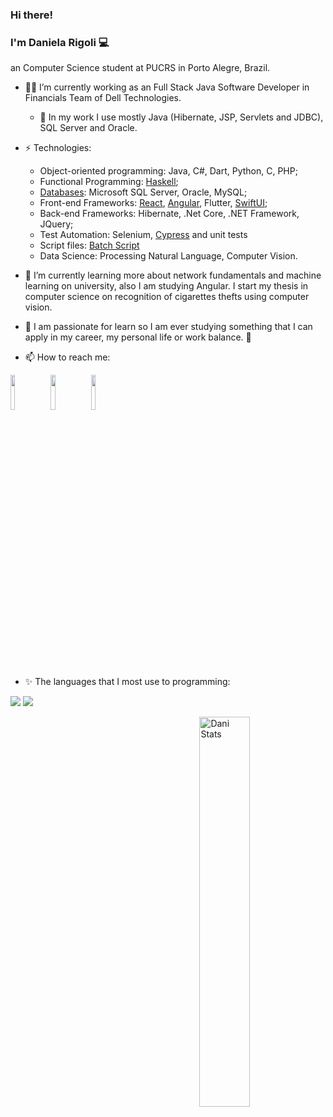 ### Hi there! 
### I'm Daniela Rigoli 💻

an Computer Science student at PUCRS in Porto Alegre, Brazil.

- 👩‍💻 I’m currently working as an Full Stack Java Software Developer in Financials Team of Dell Technologies.
  - 🔭 In my work I use mostly Java (Hibernate, JSP, Servlets and JDBC), SQL Server and Oracle.
- ⚡ Technologies:  
  - Object-oriented programming: Java, C#, Dart, Python, C, PHP;
  - Functional Programming: [Haskell](https://github.com/DeltaRig/FunctionalPrograming);
  - [Databases](https://www.hackerrank.com/certificates/3761ae5b31af): Microsoft SQL Server, Oracle, MySQL;
  - Front-end Frameworks: [React](https://github.com/DeltaRig/First-React-Program), [Angular](https://github.com/DeltaRig/Angular), Flutter, [SwiftUI](https://www.linkedin.com/feed/update/urn:li:share:6958912077579075584?utm_source=linkedin_share&utm_medium=member_desktop_share&utm_content=post);
  - Back-end Frameworks: Hibernate, .Net Core, .NET Framework, JQuery;
  - Test Automation: Selenium, [Cypress](https://github.com/DeltaRig/Cypress) and unit tests
  - Script files: [Batch Script](https://github.com/DeltaRig/BatchScript)
  - Data Science: Processing Natural Language, Computer Vision.

- 🌱 I’m currently learning more about network fundamentals and machine learning on university, also I am studying Angular. I start my thesis in computer science on recognition of cigarettes thefts using computer vision.
- 📖 I am passionate for learn so I am ever studying something that I can apply in my career, my personal life or work balance. 🎈
 
- 📫 How to reach me: 

<a href="https://www.linkedin.com/in/daniela-rigoli-304b9b190/"><img src="https://img.shields.io/badge/-LinkedIn-blue?style=flat-square&logo=Linkedin&logoColor=white&link=https://www.linkedin.com/in/daniela-rigoli-304b9b190/" border="0" width="12%" /></a>
<a href="https://www.youtube.com/channel/UCkl3brelO2fUn6pW7-wi6OA"><img src="https://img.shields.io/badge/-YouTube-ff0000?style=flat-square&labelColor=ff0000&logo=youtube&logoColor=white&link=https://www.youtube.com/channel/UCkl3brelO2fUn6pW7-wi6OA" border="0" width="12%" /></a>
<a href="https://www.hackerrank.com/daniprigoli?hr_r=1"><img src="https://cloud.githubusercontent.com/assets/5856011/6236489/fd2c2628-b6b8-11e4-9db9-05045d3438c6.png" border="0" width="12%" /></a>

- ✨ The languages that I most use to programming:

<img src="https://img.shields.io/badge/Java-ED8B00?style=for-the-badge&logo=java&logoColor=white">  <img src="https://img.shields.io/badge/C%23-239120?style=for-the-badge&logo=c-sharp&logoColor=white">

[<img align="right" src="https://github-readme-stats.vercel.app/api?username=deltarig&show_icons=true&theme=buefy" alt="Dani Stats" width="40%" /> ](https://github.com/DeltaRig)

<!--
**DeltaRig/DeltaRig** is a ✨ _special_ ✨ repository because its `README.md` (this file) appears on your GitHub profile.

Here are some ideas to get you started:
- 🔭 I’m currently working on ...
- 🌱 I’m currently learning ...
- 👯 I’m looking to collaborate on ...
- 🤔 I’m looking for help with ...
- 💬 Ask me about ...
- 📫 How to reach me: ...
- 😄 Pronouns: ...
- ⚡ Fun fact: ...
-->
